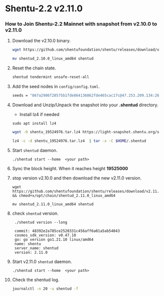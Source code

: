 # Shentu-2.2 v2.11.0


### How to Join Shentu-2.2 Mainnet with snapshot from v2.10.0 to v2.11.0

1. Download the v2.10.0 binary.
   
   ```bash
   wget https://github.com/shentufoundation/shentu/releases/download/v2.10.0/shentud_2.10.0_linux_amd64 && chmod+x/opt/chain/shentud_2.10.0_linux_amd64
   
   mv shentud_2.10.0_linux_amd64 shentud
   ```
2. Reset the chain state.
   
   ```bash
   shentud tendermint unsafe-reset-all
   ```
3. Add the seed nodes in `config/config.toml`.
   
   ```bash
   seeds = "867a2986f28575b1fde864136862fde465cac17c@47.253.209.134:26656,3edd4e16b791218b623f883d04f8aa5c3ff2cca6@shentu-seed.panthea.eu:36656"
   ```
4. Download and Unzip/Unpack the snapshot into your **.shentud** directory.
   
   - Install lz4 if needed
   ```
   sudo apt install lz4
   ```

   ```bash
   wget -O shentu_19524976.tar.lz4 https://light-snapshot.shentu.org/shentu_19524976.tar.lz4 --inet4-only

   lz4 -c -d shentu_19524976.tar.lz4  | tar -x -C $HOME/.shentud
   ```
6. Start `shentud` daemon.
   
   ```
   ./shentud start --home  <your path>
   ```
7. Sync the block height. When it reaches height **19525000**
8. stop version v2.10.0 and then download the new v2.11.0 version.
   
   ```
   wget https://github.com/shentufoundation/shentu/releases/download/v2.11.0/shentud_2.11.0_linux_amd64 && chmod+x/opt/chain/shentud_2.11.0_linux_amd64
   
   mv shentud_2.11.0_linux_amd64 shentud
   ```
9. check `shentud` version.

   ```
    ./shentud version --long

    commit: 48392e2a785ce2520331c456aff6a01a5ab54043
    cosmos_sdk_version: v0.47.10
    go: go version go1.21.10 linux/amd64
    name: shentu
    server_name: shentud
    version: 2.11.0
   ```
   
10. Start v2.11.0 `shentud` daemon.
   
    ```
    ./shentud start --home  <your path>
    ```

11. Check the shentud log.

    ```bash
    journalctl -n 20 -u shentud -f
    ```

